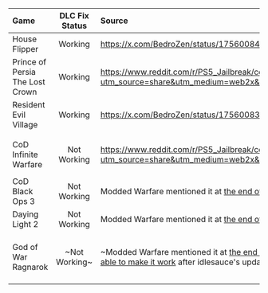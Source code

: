 | Game                      | DLC Fix Status | Source                                                         |  Comment                         |
| :------------------------ | :------------: | :------------------------------------------------------------  | :------------------------------- |
| House Flipper             |   Working      | https://x.com/BedroZen/status/1756008427401187427?s=20         |                                  |
| Prince of Persia The Lost Crown             |   Working      | https://www.reddit.com/r/PS5_Jailbreak/comments/1amp62t/comment/kpv90cs/?utm_source=share&utm_medium=web2x&context=3         |                                  |
| Resident Evil Village     |   Working      | https://x.com/BedroZen/status/1756008320756814123?s=20         | [Modded Warfare How-To Video](https://www.youtube.com/watch?v=9KKkhwATFe8) |
|                           |                |                                                                |                                  |
| CoD Infinite Warfare      |  Not Working   | https://www.reddit.com/r/PS5_Jailbreak/comments/1ao2tr4/comment/kpx0l3y/?utm_source=share&utm_medium=web2x&context=3| The `eboot_patcher.py` can't find the DLCs strings |
| CoD Black Ops 3           |  Not Working   | Modded Warfare mentioned it at [the end of his video](https://youtu.be/9KKkhwATFe8?si=ik1Dd5uZiwRIgRn0&t=1034)|       |
| Daying Light 2            |  Not Working   | Modded Warfare mentioned it at [the end of his video](https://youtu.be/9KKkhwATFe8?si=ik1Dd5uZiwRIgRn0&t=1034)|       |
| God of War Ragnarok       |  ~Not Working~   | ~Modded Warfare mentioned it at [the end of his video](https://youtu.be/9KKkhwATFe8?si=ik1Dd5uZiwRIgRn0&t=1034)~ Update: Someone [was able to make it work](https://x.com/MODDED_WARFARE/status/1758232492664889574?s=20) after idlesauce's update to the repo | ~I also tried to fix it myself without success~ I'll give it another try and see how it goes |

